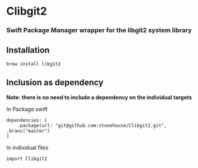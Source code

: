 # Clibgit2
### Swift Package Manager wrapper for the libgit2 system library

## Installation
```
brew install libgit2
```

## Inclusion as dependency
**Note: there is no need to include a dependency on the individual targets**

In Package.swift
```
dependencies: [
	.package(url: "git@github.com:stonehouse/Clibgit2.git", .branc("master")
]
```
In individual files
```
import Clibgit2
```

